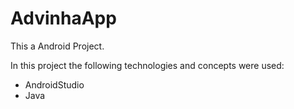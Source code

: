 # AdvinhaApp

This a Android Project. 

In this project the following technologies and concepts were used:

- AndroidStudio
- Java

